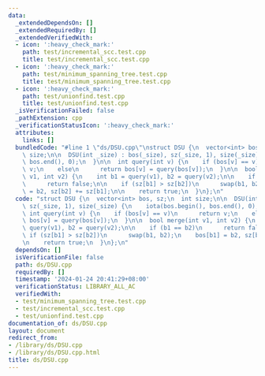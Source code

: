 ```yaml
---
data:
  _extendedDependsOn: []
  _extendedRequiredBy: []
  _extendedVerifiedWith:
  - icon: ':heavy_check_mark:'
    path: test/incremental_scc.test.cpp
    title: test/incremental_scc.test.cpp
  - icon: ':heavy_check_mark:'
    path: test/minimum_spanning_tree.test.cpp
    title: test/minimum_spanning_tree.test.cpp
  - icon: ':heavy_check_mark:'
    path: test/unionfind.test.cpp
    title: test/unionfind.test.cpp
  _isVerificationFailed: false
  _pathExtension: cpp
  _verificationStatusIcon: ':heavy_check_mark:'
  attributes:
    links: []
  bundledCode: "#line 1 \"ds/DSU.cpp\"\nstruct DSU {\n  vector<int> bos, sz;\n  int\
    \ size;\n\n  DSU(int _size) : bos(_size), sz(_size, 1), size(_size) {\n    iota(bos.begin(),\
    \ bos.end(), 0);\n  }\n\n  int query(int v) {\n    if (bos[v] == v)\n      return\
    \ v;\n    else\n      return bos[v] = query(bos[v]);\n  }\n\n  bool merge(int\
    \ v1, int v2) {\n    int b1 = query(v1), b2 = query(v2);\n\n    if (b1 == b2)\n\
    \      return false;\n\n    if (sz[b1] > sz[b2])\n      swap(b1, b2);\n    bos[b1]\
    \ = b2, sz[b2] += sz[b1];\n\n    return true;\n  }\n};\n"
  code: "struct DSU {\n  vector<int> bos, sz;\n  int size;\n\n  DSU(int _size) : bos(_size),\
    \ sz(_size, 1), size(_size) {\n    iota(bos.begin(), bos.end(), 0);\n  }\n\n \
    \ int query(int v) {\n    if (bos[v] == v)\n      return v;\n    else\n      return\
    \ bos[v] = query(bos[v]);\n  }\n\n  bool merge(int v1, int v2) {\n    int b1 =\
    \ query(v1), b2 = query(v2);\n\n    if (b1 == b2)\n      return false;\n\n   \
    \ if (sz[b1] > sz[b2])\n      swap(b1, b2);\n    bos[b1] = b2, sz[b2] += sz[b1];\n\
    \n    return true;\n  }\n};\n"
  dependsOn: []
  isVerificationFile: false
  path: ds/DSU.cpp
  requiredBy: []
  timestamp: '2024-01-24 20:41:29+08:00'
  verificationStatus: LIBRARY_ALL_AC
  verifiedWith:
  - test/minimum_spanning_tree.test.cpp
  - test/incremental_scc.test.cpp
  - test/unionfind.test.cpp
documentation_of: ds/DSU.cpp
layout: document
redirect_from:
- /library/ds/DSU.cpp
- /library/ds/DSU.cpp.html
title: ds/DSU.cpp
---
```

